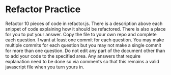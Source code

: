 # Refactor Practice

Refactor 10 pieces of code in refactor.js. There is a description above each snippet of code explaining how it should be refactored. There is also a place for you to put your answer. Copy the file to your own repo and complete each question. I want at least one commit for each question. You may make multiple commits for each question but you may not make a single commit for more than one question. Do not edit any part of the document other than to add your code to the specified area. Any answers that require explanation need to be done so via comments so that this remains a valid javascript file when you turn yours in.
